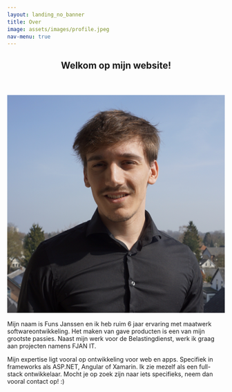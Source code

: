 ```yaml
---
layout: landing_no_banner
title: Over
image: assets/images/profile.jpeg
nav-menu: true
---
```


<!-- Main -->
<div id="main">

<!-- One -->
<section id="one">
	<div class="inner">
		<header class="major">
			<h2>Welkom op mijn website!</h2>
		</header>
        <span class="image right"><img src="/assets/images/profile.jpeg" class="avatar" alt="Funs Janssen"></span>
		<p>
         Mijn naam is Funs Janssen en ik heb ruim 6 jaar ervaring met maatwerk softwareontwikkeling. Het maken van gave producten is een van mijn grootste passies. Naast mijn werk voor de Belastingdienst, werk ik graag aan projecten namens FJAN IT.
</p>
<p>
Mijn expertise ligt vooral op ontwikkeling voor web en apps. Specifiek in frameworks als ASP.NET, Angular of Xamarin. Ik zie mezelf als een full-stack ontwikkelaar. Mocht je op zoek zijn naar iets specifieks, neem dan vooral contact op!  :)</p>
		<!-- <ul>
			<li>Dolor etiam magna etiam.</li>
			<li>Sagittis lorem eleifend.</li>
			<li>Felis dolore viverra.</li>
		</ul> -->
	</div>
</section>
</div>